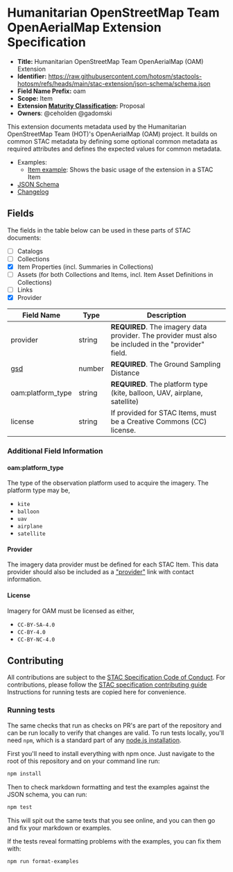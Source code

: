 # Humanitarian OpenStreetMap Team OpenAerialMap Extension Specification

- **Title:** Humanitarian OpenStreetMap Team OpenAerialMap (OAM) Extension
- **Identifier:** <https://raw.githubusercontent.com/hotosm/stactools-hotosm/refs/heads/main/stac-extension/json-schema/schema.json>
- **Field Name Prefix:** oam
- **Scope:** Item
- **Extension [Maturity Classification](https://github.com/radiantearth/stac-spec/tree/master/extensions/README.md#extension-maturity):** Proposal
- **Owners**: @ceholden @gadomski

This extension documents metadata used by the Humanitarian OpenStreetMap Team (HOT)'s OpenAerialMap (OAM) project.
It builds on common STAC metadata by defining some optional common metadata as required attributes and defines
the expected values for common metadata.

- Examples:
  - [Item example](./examples/item.json): Shows the basic usage of the extension in a STAC Item
- [JSON Schema](./json-schema/schema.json)
- [Changelog](./CHANGELOG.md)

## Fields

The fields in the table below can be used in these parts of STAC documents:

- [ ] Catalogs
- [ ] Collections
- [x] Item Properties (incl. Summaries in Collections)
- [ ] Assets (for both Collections and Items, incl. Item Asset Definitions in Collections)
- [ ] Links
- [x] Provider

| Field Name                                                                                  | Type   | Description                                                                                          |
| ------------------------------------------------------------------------------------------- | ------ | ---------------------------------------------------------------------------------------------------- |
| provider                                                                                    | string | **REQUIRED**. The imagery data provider. The provider must also be included in the "provider" field. |
| [gsd](https://github.com/radiantearth/stac-spec/blob/master/commons/common-metadata.md#gsd) | number | **REQUIRED**. The Ground Sampling Distance                                                           |
| oam:platform_type                                                                           | string | **REQUIRED**. The platform type (kite, balloon, UAV, airplane, satellite)                            |
| license                                                                                     | string | If provided for STAC Items, must be a Creative Commons (CC) license.                                 |

### Additional Field Information

#### oam:platform_type

The type of the observation platform used to acquire the imagery. The platform type may be,

- `kite`
- `balloon`
- `uav`
- `airplane`
- `satellite`

#### Provider

The imagery data provider must be defined for each STAC Item. This data provider should also be included
as a ["provider"](https://github.com/radiantearth/stac-spec/blob/master/commons/common-metadata.md#provider-object)
link with contact information.

#### License

Imagery for OAM must be licensed as either,

- `CC-BY-SA-4.0`
- `CC-BY-4.0`
- `CC-BY-NC-4.0`

## Contributing

All contributions are subject to the
[STAC Specification Code of Conduct](https://github.com/radiantearth/stac-spec/blob/master/CODE_OF_CONDUCT.md).
For contributions, please follow the
[STAC specification contributing guide](https://github.com/radiantearth/stac-spec/blob/master/CONTRIBUTING.md) Instructions
for running tests are copied here for convenience.

### Running tests

The same checks that run as checks on PR's are part of the repository and can be run locally to verify that changes are valid.
To run tests locally, you'll need `npm`, which is a standard part of any [node.js installation](https://nodejs.org/en/download/).

First you'll need to install everything with npm once. Just navigate to the root of this repository and on
your command line run:

```bash
npm install
```

Then to check markdown formatting and test the examples against the JSON schema, you can run:

```bash
npm test
```

This will spit out the same texts that you see online, and you can then go and fix your markdown or examples.

If the tests reveal formatting problems with the examples, you can fix them with:

```bash
npm run format-examples
```
